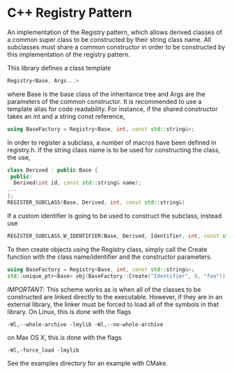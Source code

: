 # C++ Registry Pattern

An implementation of the Registry pattern, which allows derived classes of a common super class to be constructed by their string class name. All subclasses must share a common constructor in order to be constructed by this implementation of the registry pattern.

This library defines a class template

```c++
Registry<Base, Args...>
```

where Base is the base class of the inheritance tree and Args are the parameters of the common constructor. It is recommended to use a template alias for code readability. For instance, if the shared constructor takes an int and a string const reference,

```c++
using BaseFactory = Registry<Base, int, const std::string&>;
```

In order to register a subclass, a number of macros have been defined in registry.h. If the string class name is to be used for constructing the class, the use,

```c++
class Derived : public Base {
 public:
  Derived(int id, const std::string& name);
...
};
REGISTER_SUBCLASS(Base, Derived, int, const std::string&) 
```

If a custom identifier is going to be used to construct the subclass, instead use

```c++
REGISTER_SUBCLASS_W_IDENTIFIER(Base, Derived, Identifier, int, const std::string&)
```

To then create objects using the Registry class, simply call the Create function with the class name/identifier and the constructor parameters.

```c++
using BaseFactory = Registry<Base, int, const std::string&>;
std::unique_ptr<Base> obj(BaseFactory::Create("Identifier", 0, "foo"));
```

*IMPORTANT*: This scheme works as is when all of the classes to be constructed are linked directly to the executable. However, if they are in an external library, the linker must be forced to load all of the symbols in that library. On Linux, this is done with the flags

```
-Wl,--whole-archive -lmylib -Wl,--no-whole-archive
```

on Max OS X, this is done with the flags

```
-Wl,-force_load -lmylib
```

See the examples directory for an example with CMake.
